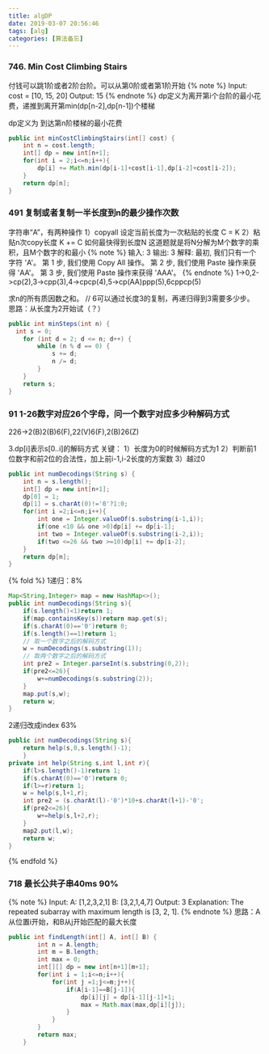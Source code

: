 ```yaml
---
title: algDP
date: 2019-03-07 20:56:46
tags: [alg]
categories: [算法备忘]
---
```

### 746. Min Cost Climbing Stairs
付钱可以跳1阶或者2阶台阶。可以从第0阶或者第1阶开始
{% note %}
Input: cost = [10, 15, 20]
Output: 15
{% endnote %}
dp定义为离开第i个台阶的最小花费，递推到离开第min(dp[n-2],dp[n-1])个楼梯

dp定义为 到达第n阶楼梯的最小花费
```java
public int minCostClimbingStairs(int[] cost) {
    int n = cost.length;
    int[] dp = new int[n+1];
    for(int i = 2;i<=n;i++){
        dp[i] += Math.min(dp[i-1]+cost[i-1],dp[i-2]+cost[i-2]);
    }
    return dp[n]; 
}
```

### 491 复制或者复制一半长度到n的最少操作次数
字符串“A”，有两种操作
1）copyall 设定当前长度为一次粘贴的长度 C = K
2）粘贴n次copy长度 K += C
如何最快得到长度N
这道题就是将N分解为M个数字的乘积，且M个数字的和最小
{% note %}
输入: 3
输出: 3
解释:
最初, 我们只有一个字符 'A'。
第 1 步, 我们使用 Copy All 操作。
第 2 步, 我们使用 Paste 操作来获得 'AA'。
第 3 步, 我们使用 Paste 操作来获得 'AAA'。
{% endnote %}
1->0,2->cp(2),3->cpp(3),4->cpcp(4),5->cp(AA)ppp(5),6cppcp(5)

求n的所有质因数之和。
// 6可以通过长度3的复制，再递归得到3需要多少步。
思路：从长度为2开始试（？）
```java
public int minSteps(int n) {
  int s = 0;
    for (int d = 2; d <= n; d++) {
        while (n % d == 0) {
            s += d;
            n /= d;
        }
    }
    return s;
}
```


### 91 1-26数字对应26个字母，问一个数字对应多少种解码方式
226->2(B)2(B)6(F),22(V)6(F),2(B)26(Z)

3.dp[i]表示s[0..i]的解码方式
关键：
1）长度为0的时候解码方式为1
2）判断前1位数字和前2位的合法性，加上前i-1,i-2长度的方案数
3）越过0
```java
public int numDecodings(String s) {
    int n = s.length();
    int[] dp = new int[n+1];
    dp[0] = 1;
    dp[1] = s.charAt(0)!='0'?1:0;
    for(int i =2;i<=n;i++){
        int one = Integer.valueOf(s.substring(i-1,i));
        if(one <10 && one >0)dp[i] += dp[i-1];
        int two = Integer.valueOf(s.substring(i-2,i));
        if(two <=26 && two >=10)dp[i] += dp[i-2];
    }
    return dp[n];
}
```

{% fold %}
1递归：8%
```java
Map<String,Integer> map = new HashMap<>();
public int numDecodings(String s){
    if(s.length()<1)return 1;
    if(map.containsKey(s))return map.get(s);
    if(s.charAt(0)=='0')return 0;
    if(s.length()==1)return 1;
    // 取一个数字之后的解码方式
    w = numDecodings(s.substring(1));
    // 取两个数字之后的解码方式
    int pre2 = Integer.parseInt(s.substring(0,2));
    if(pre2<=26){
        w+=numDecodings(s.substring(2));
    }
    map.put(s,w);
    return w;
}
```
2递归改成index 63%
```java
public int numDecodings(String s){
    return help(s,0,s.length()-1);
    }
private int help(String s,int l,int r){
    if(l>s.length()-1)return 1;
    if(s.charAt(0)=='0')return 0;
    if(l>=r)return 1;
    w = help(s,l+1,r);
    int pre2 = (s.charAt(l)-'0')*10+s.charAt(l+1)-'0';
    if(pre2<=26){
        w+=help(s,l+2,r);
    }
    map2.put(l,w);
    return w;
}
```
{% endfold %}




### 718 最长公共子串40ms 90%
{% note %}
Input:
A: [1,2,3,2,1]
B: [3,2,1,4,7]
Output: 3
Explanation: 
The repeated subarray with maximum length is [3, 2, 1].
{% endnote %}
思路：A从位置i开始，和B从j开始匹配的最大长度

```java
public int findLength(int[] A, int[] B) {
        int n = A.length;
        int m = B.length;
        int max = 0;
        int[][] dp = new int[n+1][m+1];  
        for(int i = 1;i<=n;i++){
            for(int j =1;j<=m;j++){
                if(A[i-1]==B[j-1]){
                    dp[i][j] = dp[i-1][j-1]+1;
                    max = Math.max(max,dp[i][j]);
                }
            }
        }     
        return max;
    }
```